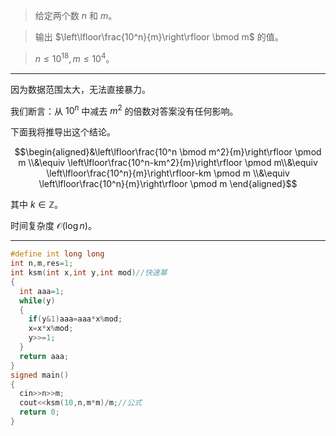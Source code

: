 > 给定两个数 $n$ 和 $m$。

> 输出 $\left\lfloor\frac{10^n}{m}\right\rfloor \bmod m$ 的值。

> $n \le 10^{18},m \le 10^4$。



------------


因为数据范围太大，无法直接暴力。

我们断言：从 $10^n$ 中减去 $m^2$ 的倍数对答案没有任何影响。

下面我将推导出这个结论。

$$\begin{aligned}&\left\lfloor\frac{10^n \bmod m^2}{m}\right\rfloor \pmod  m \\&\equiv \left\lfloor\frac{10^n-km^2}{m}\right\rfloor \pmod m\\&\equiv \left\lfloor\frac{10^n}{m}\right\rfloor-km \pmod m \\&\equiv \left\lfloor\frac{10^n}{m}\right\rfloor \pmod m \end{aligned}$$

其中 $k \in \mathbb Z$。

时间复杂度 $\mathcal O(\log n)$。


------------


```cpp
#define int long long
int n,m,res=1;
int ksm(int x,int y,int mod)//快速幂
{
  int aaa=1;
  while(y)
  {
    if(y&1)aaa=aaa*x%mod;
    x=x*x%mod;
    y>>=1;
  }
  return aaa;
}
signed main()
{
  cin>>n>>m;
  cout<<ksm(10,n,m*m)/m;//公式
  return 0;
}
```